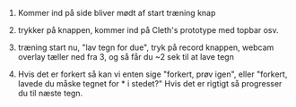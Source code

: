 
1. Kommer ind på side bliver mødt af start træning knap

2. trykker på knappen, kommer ind på Cleth's prototype med topbar osv.

3. træning start nu, "lav tegn for due", tryk på record knappen, webcam overlay tæller ned fra 3, og så får du ~2 sek til at lave tegn

4. Hvis det er forkert så kan vi enten sige "forkert, prøv igen", eller "forkert, lavede du måske tegnet for * i stedet?"
   Hvis det er rigtigt så progresser du til næste tegn. 
